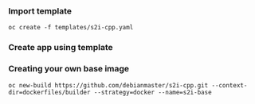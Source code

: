 ###  Import template      


`oc create -f templates/s2i-cpp.yaml`

### Create app using template



###  Creating your own base image   
`oc new-build https://github.com/debianmaster/s2i-cpp.git --context-dir=dockerfiles/builder --strategy=docker --name=s2i-base`
